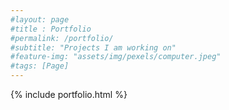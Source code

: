 ```yaml
--- 
#layout: page
#title : Portfolio 
#permalink: /portfolio/
#subtitle: "Projects I am working on" 
#feature-img: "assets/img/pexels/computer.jpeg"
#tags: [Page]
---
```


{% include portfolio.html %}
